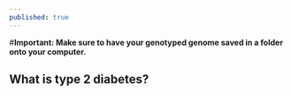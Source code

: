 ```yaml
---
published: true
---
```

#**Important: Make sure to have your genotyped genome saved in a folder onto your computer.**

## What is type 2 diabetes?

